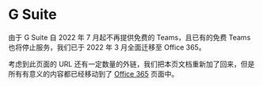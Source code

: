 # G Suite

由于 G Suite 自 2022 年 7 月起不再提供免费的 Teams，且已有的免费 Teams 也将停止服务，我们已于 2022 年 3 月全面迁移至 Office 365。

考虑到此页面的 URL 还有一定数量的外链，我们把本页文档重新加了回来，但是所有有意义的内容都已经移动到了 [Office 365](office.md) 页面中。
